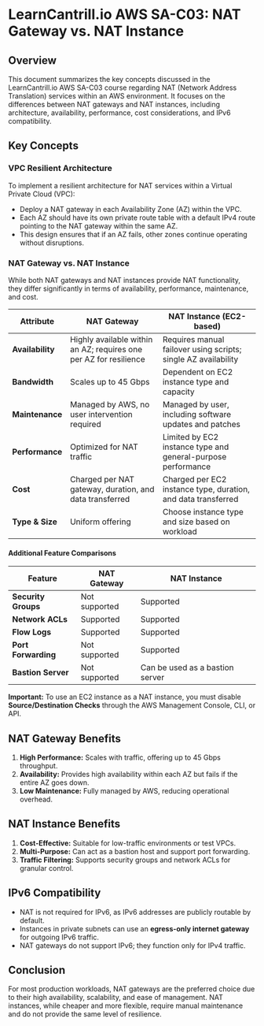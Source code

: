 # LearnCantrill.io AWS SA-C03: NAT Gateway vs. NAT Instance

## Overview

This document summarizes the key concepts discussed in the LearnCantrill.io AWS SA-C03 course regarding NAT (Network Address Translation) services within an AWS environment. It focuses on the differences between NAT gateways and NAT instances, including architecture, availability, performance, cost considerations, and IPv6 compatibility.

## Key Concepts

### VPC Resilient Architecture

To implement a resilient architecture for NAT services within a Virtual Private Cloud (VPC):

- Deploy a NAT gateway in each Availability Zone (AZ) within the VPC.
- Each AZ should have its own private route table with a default IPv4 route pointing to the NAT gateway within the same AZ.
- This design ensures that if an AZ fails, other zones continue operating without disruptions.

### NAT Gateway vs. NAT Instance

While both NAT gateways and NAT instances provide NAT functionality, they differ significantly in terms of availability, performance, maintenance, and cost.

| **Attribute**    | **NAT Gateway**                                                   | **NAT Instance (EC2-based)**                                   |
| ---------------- | ----------------------------------------------------------------- | -------------------------------------------------------------- |
| **Availability** | Highly available within an AZ; requires one per AZ for resilience | Requires manual failover using scripts; single AZ availability |
| **Bandwidth**    | Scales up to 45 Gbps                                              | Dependent on EC2 instance type and capacity                    |
| **Maintenance**  | Managed by AWS, no user intervention required                     | Managed by user, including software updates and patches        |
| **Performance**  | Optimized for NAT traffic                                         | Limited by EC2 instance type and general-purpose performance   |
| **Cost**         | Charged per NAT gateway, duration, and data transferred           | Charged per EC2 instance type, duration, and data transferred  |
| **Type & Size**  | Uniform offering                                                  | Choose instance type and size based on workload                |

#### Additional Feature Comparisons

| **Feature**         | **NAT Gateway** | **NAT Instance**                |
| ------------------- | --------------- | ------------------------------- |
| **Security Groups** | Not supported   | Supported                       |
| **Network ACLs**    | Supported       | Supported                       |
| **Flow Logs**       | Supported       | Supported                       |
| **Port Forwarding** | Not supported   | Supported                       |
| **Bastion Server**  | Not supported   | Can be used as a bastion server |

**Important:** To use an EC2 instance as a NAT instance, you must disable **Source/Destination Checks** through the AWS Management Console, CLI, or API.

## NAT Gateway Benefits

1. **High Performance:** Scales with traffic, offering up to 45 Gbps throughput.
2. **Availability:** Provides high availability within each AZ but fails if the entire AZ goes down.
3. **Low Maintenance:** Fully managed by AWS, reducing operational overhead.

## NAT Instance Benefits

1. **Cost-Effective:** Suitable for low-traffic environments or test VPCs.
2. **Multi-Purpose:** Can act as a bastion host and support port forwarding.
3. **Traffic Filtering:** Supports security groups and network ACLs for granular control.

## IPv6 Compatibility

- NAT is not required for IPv6, as IPv6 addresses are publicly routable by default.
- Instances in private subnets can use an **egress-only internet gateway** for outgoing IPv6 traffic.
- NAT gateways do not support IPv6; they function only for IPv4 traffic.

## Conclusion

For most production workloads, NAT gateways are the preferred choice due to their high availability, scalability, and ease of management. NAT instances, while cheaper and more flexible, require manual maintenance and do not provide the same level of resilience.

